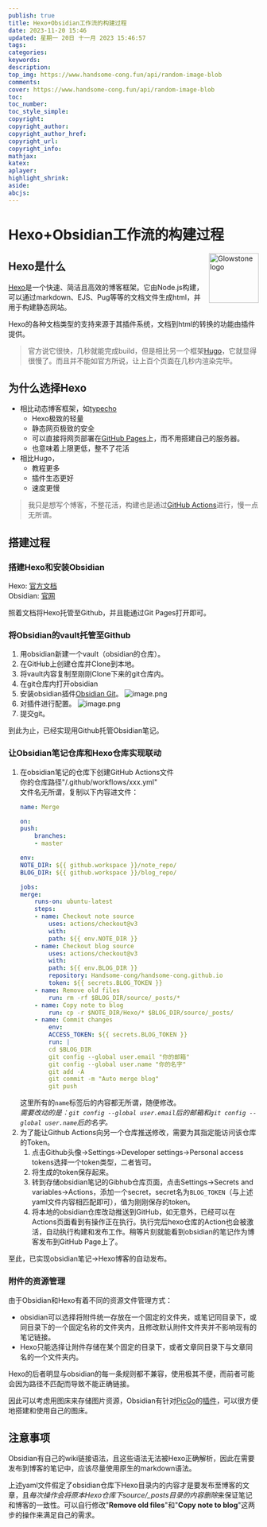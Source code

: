 ```yaml
---
publish: true
title: Hexo+Obsidian工作流的构建过程
date: 2023-11-20 15:46
updated: 星期一 20日 十一月 2023 15:46:57
tags: 
categories: 
keywords: 
description: 
top_img: https://www.handsome-cong.fun/api/random-image-blob
comments: 
cover: https://www.handsome-cong.fun/api/random-image-blob
toc: 
toc_number: 
toc_style_simple: 
copyright: 
copyright_author: 
copyright_author_href: 
copyright_url: 
copyright_info: 
mathjax: 
katex: 
aplayer: 
highlight_shrink: 
aside: 
abcjs:
---
```

# Hexo+Obsidian工作流的构建过程
<img align="right" alt="Glowstone logo" width="100" src="https://hexo.io/logo.svg">

## Hexo是什么
[Hexo](https://hexo.io/)是一个快速、简洁且高效的博客框架。它由Node.js构建，可以通过markdown、EJS、Pug等等的文档文件生成html，并用于构建静态网站。

Hexo的各种文档类型的支持来源于其插件系统，文档到html的转换的功能由插件提供。

> 官方说它很快，几秒就能完成build，但是相比另一个框架[Hugo](https://gohugo.io/)，它就显得很慢了。而且并不能如官方所说，让上百个页面在几秒内渲染完毕。

## 为什么选择Hexo
- 相比动态博客框架，如[typecho](https://typecho.org/)
	- Hexo极致的轻量 
	- 静态网页极致的安全 
	- 可以直接将网页部署在[GitHub Pages](https://pages.github.com/)上，而不用搭建自己的服务器。
	- 也意味着上限更低，整不了花活
- 相比Hugo，
	- 教程更多
	- 插件生态更好
	- 速度更慢

> 我只是想写个博客，不整花活，构建也是通过[GitHub Actions](https://docs.github.com/zh/actions)进行，慢一点无所谓。

## 搭建过程
### 搭建Hexo和安装Obsidian
Hexo: [官方文档](https://hexo.io/zh-cn/docs/)  
Obsidian: [官网](https://obsidian.md/)

照着文档将Hexo托管至Github，并且能通过Git Pages打开即可。
### 将Obsidian的vault托管至Github
1. 用obsidian新建一个vault（obsidian的仓库）。
2. 在GitHub上创建仓库并Clone到本地。
3. 将vault内容复制至刚刚Clone下来的git仓库内。
4. 在git仓库内打开obsidian
5. 安装obsidian插件[Obsidian Git](https://github.com/denolehov/obsidian-git)。
	![image.png](https://picgo.handsome-cong.fun/Gallery/hexo/images/20231120163739.png)
6. 对插件进行配置。
	![image.png](https://picgo.handsome-cong.fun/Gallery/hexo/images/20231120164041.png)
7. 提交git。

到此为止，已经实现用Github托管Obsidian笔记。

### 让Obsidian笔记仓库和Hexo仓库实现联动
1. 在obsidian笔记的仓库下创建GitHub Actions文件  
	你的仓库路径"/.github/workflows/xxx.yml"  
	文件名无所谓，复制以下内容进文件：
	```yaml
	name: Merge

	on:
	push:
		branches:
		- master

	env:
	NOTE_DIR: ${{ github.workspace }}/note_repo/
	BLOG_DIR: ${{ github.workspace }}/blog_repo/

	jobs:
	merge:
		runs-on: ubuntu-latest
		steps:
		- name: Checkout note source
			uses: actions/checkout@v3
			with:
			path: ${{ env.NOTE_DIR }}
		- name: Checkout blog source
			uses: actions/checkout@v3
			with:
			path: ${{ env.BLOG_DIR }}
			repository: Handsome-cong/handsome-cong.github.io
			token: ${{ secrets.BLOG_TOKEN }}
		- name: Remove old files
			run: rm -rf $BLOG_DIR/source/_posts/*
		- name: Copy note to blog
			run: cp -r $NOTE_DIR/Hexo/* $BLOG_DIR/source/_posts/
		- name: Commit changes
			env:
			ACCESS_TOKEN: ${{ secrets.BLOG_TOKEN }}
			run: |
			cd $BLOG_DIR
			git config --global user.email "你的邮箱"
			git config --global user.name "你的名字"
			git add -A
			git commit -m "Auto merge blog"
			git push
	```
	这里所有的`name`标签后的内容都无所谓，随便修改。  
	*需要改动的是：`git config --global user.email`后的邮箱和`git config --global user.name`后的名字。*
2. 为了能让Github Actions向另一个仓库推送修改，需要为其指定能访问该仓库的Token。
	1. 点击Github头像->Settings->Developer settings->Personal access tokens选择一个token类型，二者皆可。
	2. 将生成的token保存起来。
	3. 转到存储obsidian笔记的Gibhub仓库页面，点击Settings->Secrets and variables->Actions，添加一个secret，secret名为`BLOG_TOKEN`（与上述yaml文件内容相匹配即可），值为刚刚保存的token。
	4. 将本地的obsidian仓库改动推送到GitHub，如无意外，已经可以在Actions页面看到有操作正在执行。执行完后hexo仓库的Action也会被激活，自动执行构建和发布工作。稍等片刻就能看到obsidian的笔记作为博客发布到GitHub Page上了。

至此，已实现obsidian笔记->Hexo博客的自动发布。

### 附件的资源管理
由于Obsidian和Hexo有着不同的资源文件管理方式：
- obsidian可以选择将附件统一存放在一个固定的文件夹，或笔记同目录下，或同目录下的一个固定名称的文件夹内，且修改默认附件文件夹并不影响现有的笔记链接。
- Hexo只能选择让附件存储在某个固定的目录下，或者文章同目录下与文章同名的一个文件夹内。 

Hexo的后者明显与obsidian的每一条规则都不兼容，使用极其不便，而前者可能会因为路径不匹配而导致不能正确链接。

因此可以考虑用图床来存储图片资源，Obsidian有针对[PicGo](https://picgo.github.io/PicGo-Doc/)的[插件](https://github.com/renmu123/obsidian-image-auto-upload-plugin)，可以很方便地搭建和使用自己的图床。

## 注意事项
Obsidian有自己的wiki链接语法，且这些语法无法被Hexo正确解析，因此在需要发布到博客的笔记中，应该尽量使用原生的markdown语法。

上述yaml文件假定了obsidian仓库下Hexo目录内的内容才是要发布至博客的文章，且*每次操作会将原本Hexo仓库下source/\_posts目录的内容删除*来保证笔记和博客的一致性。可以自行修改"**Remove old files**"和"**Copy note to blog**"这两步的操作来满足自己的需求。